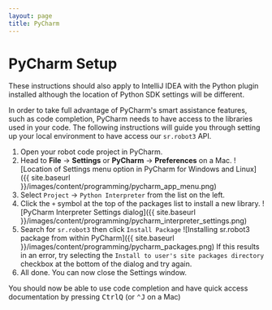 ```yaml
---
layout: page
title: PyCharm
---
```


# PyCharm Setup

<div class="info">
These instructions should also apply to IntelliJ IDEA with the Python plugin installed although the location of Python SDK settings will be different.
</div>

In order to take full advantage of PyCharm's smart assistance features, such as code completion, PyCharm needs to have access to the libraries used in your code.
The following instructions will guide you through setting up your local environment to have access our `sr.robot3` API.

1. Open your robot code project in PyCharm.
2. Head to **File** &rarr; **Settings** or **PyCharm** &rarr; **Preferences** on a Mac.
![Location of Settings menu option in PyCharm for Windows and Linux]({{ site.baseurl }}/images/content/programming/pycharm_app_menu.png)
3. Select `Project` &rarr; `Python Interpreter` from the list on the left.
4. Click the `+` symbol at the top of the packages list to install a new library.
![PyCharm Interpreter Settings dialog]({{ site.baseurl }}/images/content/programming/pycharm_interpreter_settings.png)
5. Search for `sr.robot3` then click `Install Package`
![Installing sr.robot3 package from within PyCharm]({{ site.baseurl }}/images/content/programming/pycharm_packages.png)
If this results in an error, try selecting the `Install to user's site packages directory` checkbox at the bottom of the dialog and try again.
6. All done. You can now close the Settings window.

You should now be able to use code completion and have quick access documentation by pressing <kbd>Ctrl</kbd><kbd>Q</kbd> (or <kbd>⌃</kbd><kbd>J</kbd> on a Mac)
